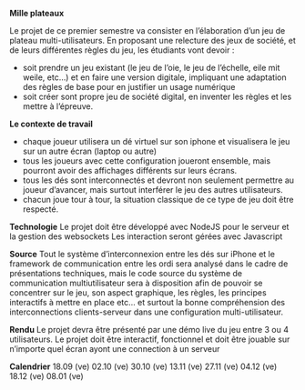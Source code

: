 <b>Mille plateaux</b>

Le projet de ce premier semestre va consister en l’élaboration d’un jeu de plateau multi-utilisateurs.
En proposant une relecture des jeux de société, et de leurs différentes règles du jeu, les étudiants vont devoir :

- soit prendre un jeu existant (le jeu de l’oie, le jeu de l’échelle, eile mit weile, etc…) et en faire une version digitale, impliquant
une adaptation des règles de base pour en justifier un usage numérique
- soit créer sont propre jeu de société digital, en inventer les règles et les mettre à l’épreuve.

<b>Le contexte de travail</b>
- chaque joueur utilisera un dé virtuel sur son iphone et visualisera le jeu sur un autre écran (laptop ou autre)
- tous les joueurs avec cette configuration joueront ensemble, mais pourront avoir des affichages différents sur leurs
écrans.
- tous les dés sont interconnectés et devront non seulement permettre au joueur d’avancer, mais surtout interférer le jeu
des autres utilisateurs.
- chacun joue tour à tour, la situation classique de ce type de jeu doit être respecté.

<b>Technologie</b>
Le projet doit être développé avec NodeJS pour le serveur et la gestion des websockets
Les interaction seront gérées avec Javascript

<b>Source</b>
Tout le système d’interconnexion entre les dés sur iPhone et le framework de communication entre les ordi sera analysé
dans le cadre de présentations techniques, mais le code source du système de communication multiutilisateur sera à
disposition afin de pouvoir se concentrer sur le jeu, son aspect graphique, les règles, les principes interactifs à mettre en
place etc… et surtout la bonne compréhension des interconnections clients-serveur dans une configuration multi-utilisateur.

<b>Rendu</b>
Le projet devra être présenté par une démo live du jeu entre 3 ou 4 utilisateurs.
Le projet doit être interactif, fonctionnel et doit être jouable sur n’importe quel écran ayont une connection à un serveur

<b>Calendrier</b>
18.09 (ve)
02.10 (ve)
30.10 (ve)
13.11 (ve)
27.11 (ve)
04.12 (ve)
18.12 (ve)
08.01 (ve)